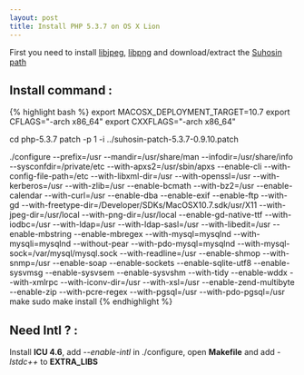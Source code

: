 ```yaml
---
layout: post
title: Install PHP 5.3.7 on OS X Lion
---
```


First you need to install [libjpeg][1], [libpng][2] and download/extract the [Suhosin path][3]

Install command :
-----------------

{% highlight bash %}
export MACOSX_DEPLOYMENT_TARGET=10.7
export CFLAGS="-arch x86_64"
export CXXFLAGS="-arch x86_64"

cd php-5.3.7
patch -p 1 -i ../suhosin-patch-5.3.7-0.9.10.patch

./configure --prefix=/usr --mandir=/usr/share/man --infodir=/usr/share/info --sysconfdir=/private/etc --with-apxs2=/usr/sbin/apxs --enable-cli --with-config-file-path=/etc --with-libxml-dir=/usr --with-openssl=/usr --with-kerberos=/usr --with-zlib=/usr --enable-bcmath --with-bz2=/usr --enable-calendar --with-curl=/usr --enable-dba --enable-exif --enable-ftp --with-gd --with-freetype-dir=/Developer/SDKs/MacOSX10.7.sdk/usr/X11 --with-jpeg-dir=/usr/local --with-png-dir=/usr/local --enable-gd-native-ttf --with-iodbc=/usr --with-ldap=/usr --with-ldap-sasl=/usr --with-libedit=/usr --enable-mbstring --enable-mbregex --with-mysql=mysqlnd --with-mysqli=mysqlnd --without-pear --with-pdo-mysql=mysqlnd --with-mysql-sock=/var/mysql/mysql.sock --with-readline=/usr --enable-shmop --with-snmp=/usr --enable-soap --enable-sockets --enable-sqlite-utf8 --enable-sysvmsg --enable-sysvsem --enable-sysvshm --with-tidy --enable-wddx --with-xmlrpc --with-iconv-dir=/usr --with-xsl=/usr --enable-zend-multibyte --enable-zip --with-pcre-regex --with-pgsql=/usr --with-pdo-pgsql=/usr
make
sudo make install
{% endhighlight %}

Need __Intl__ ? :
---------------------------------

Install __ICU 4.6__, add _--enable-intl_ in ./configure, open __Makefile__ and add _-lstdc++_ to __EXTRA_LIBS__


[1]: http://www.ijg.org
[2]: http://www.libpng.org/pub/png/libpng.html
[3]: http://www.hardened-php.net/suhosin/download.html